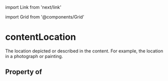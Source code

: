 import Link from 'next/link'
  
import Grid from '@components/Grid'

# contentLocation

The location depicted or described in the content. For example, the location in a photograph or painting.

## Property of



